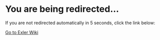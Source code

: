<meta http-equiv="refresh" content="0; url=https://exler.wiki/" />
<div class="message">
    <h1>You are being redirected...</h1>
    <p>If you are not redirected automatically in 5 seconds, click the link below:</p>
    <p><a href="https://exler.wiki/">Go to Exler Wiki</a></p>
</div>
